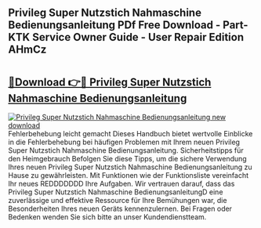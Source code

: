 ## Privileg Super Nutzstich Nahmaschine Bedienungsanleitung PDf Free Download - Part-KTK Service Owner Guide - User Repair Edition AHmCz

# <h2><a href="http://df46p1.blite.top/?on=Privileg+Super+Nutzstich+Nahmaschine+Bedienungsanleitung">🔗Download 👉🔴 Privileg Super Nutzstich Nahmaschine Bedienungsanleitung</a></h2>

[![Privileg Super Nutzstich Nahmaschine Bedienungsanleitung new download](https://i.imgur.com/lujVjoI.png)](http://df46p1.blite.top/?on=Privileg+Super+Nutzstich+Nahmaschine+Bedienungsanleitung)
Fehlerbehebung leicht gemacht Dieses Handbuch bietet wertvolle Einblicke in die Fehlerbehebung bei häufigen Problemen mit Ihrem neuen Privileg Super Nutzstich Nahmaschine Bedienungsanleitung. Sicherheitstipps für den Heimgebrauch Befolgen Sie diese Tipps, um die sichere Verwendung Ihres neuen Privileg Super Nutzstich Nahmaschine Bedienungsanleitung zu Hause zu gewährleisten. Mit Funktionen wie der Funktionsliste vereinfacht Ihr neues REDDDDDDD Ihre Aufgaben. Wir vertrauen darauf, dass das Privileg Super Nutzstich Nahmaschine BedienungsanleitungD eine zuverlässige und effektive Ressource für Ihre Bemühungen war, die Besonderheiten Ihres neuen Geräts kennenzulernen. Bei Fragen oder Bedenken wenden Sie sich bitte an unser Kundendienstteam.
